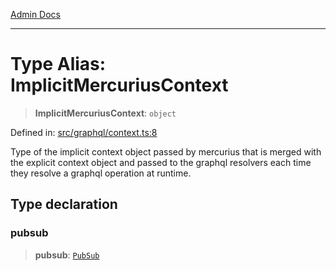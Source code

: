 [Admin Docs](/)

***

# Type Alias: ImplicitMercuriusContext

> **ImplicitMercuriusContext**: `object`

Defined in: [src/graphql/context.ts:8](https://github.com/NishantSinghhhhh/talawa-api/blob/247632fc07d0e643f8a2b70ebda11c58da436773/src/graphql/context.ts#L8)

Type of the implicit context object passed by mercurius that is merged with the explicit context object and passed to the graphql resolvers each time they resolve a graphql operation at runtime.

## Type declaration

### pubsub

> **pubsub**: [`PubSub`](../../pubsub/type-aliases/PubSub.md)
